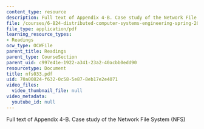```yaml
---
content_type: resource
description: Full text of Appendix 4-B. Case study of the Network File System (NFS)
file: /courses/6-824-distributed-computer-systems-engineering-spring-2006/70a00824f6320c585e878eb17e2e4071_nfs033.pdf
file_type: application/pdf
learning_resource_types:
- Readings
ocw_type: OCWFile
parent_title: Readings
parent_type: CourseSection
parent_uid: c997e41e-1922-a341-23a2-40acbb0edd90
resourcetype: Document
title: nfs033.pdf
uid: 70a00824-f632-0c58-5e87-8eb17e2e4071
video_files:
  video_thumbnail_file: null
video_metadata:
  youtube_id: null
---
```

Full text of Appendix 4-B. Case study of the Network File System (NFS)

